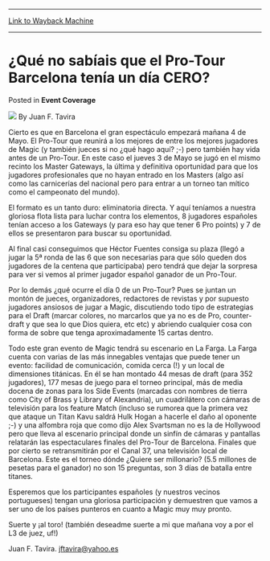 
---
[Link to Wayback Machine](https://web.archive.org/web/20211201221432/https://magic.wizards.com/en/articles/archive/event-coverage/%C2%BFqu%C3%A9-no-sab%C3%ADais-que-el-pro-tour-barcelona-ten%C3%ADa-un-d%C3%ADa-cero-2000-01)

[_metadata_:author]:- "Juan F. Tavira"
[_metadata_:description]:- "Cierto es que en Barcelona el gran espectáculo empezará mañana 4 de Mayo. El Pro-Tour que reunirá a los mejores de entre los mejores jugadores de Magic (y también jueces si no ¿qué hago aquí? ;-) pero también hay vida antes de un Pro-Tour. En este caso el jueves 3 de Mayo se jugó en el mismo recinto los Master Gateways, la última y definitiva oportunidad para que los jugadores"
[_metadata_:generator]:- "Drupal 7 (http://drupal.org)"
[_metadata_:node]:- "766991"
[_metadata_:source]:- "div-main-content"
[_metadata_:title]:- "¿Qué no sabíais que el Pro-Tour Barcelona tenía un día CERO?"
[_metadata_:wayback_capture_timestamp]:- "2021-12-01 22:14:32"
[_metadata_:wayback_raw_url]:- "https://web.archive.org/web/20211201221432id_/https://magic.wizards.com/en/articles/archive/event-coverage/%C2%BFqu%C3%A9-no-sab%C3%ADais-que-el-pro-tour-barcelona-ten%C3%ADa-un-d%C3%ADa-cero-2000-01"
[_metadata_:wayback_url]:- "https://magic.wizards.com/en/articles/archive/event-coverage/%C2%BFqu%C3%A9-no-sab%C3%ADais-que-el-pro-tour-barcelona-ten%C3%ADa-un-d%C3%ADa-cero-2000-01"
---


¿Qué no sabíais que el Pro-Tour Barcelona tenía un día CERO?
============================================================



 Posted in **Event Coverage**







![](https://media.magic.wizards.com/styles/auth_small/public/generic-avatar-150_548.png)
By Juan F. Tavira











Cierto es que en Barcelona el gran espectáculo empezará mañana 4 de Mayo. El Pro-Tour que reunirá a los mejores de entre los mejores jugadores de Magic (y también jueces si no ¿qué hago aquí? ;-) pero también hay vida antes de un Pro-Tour. En este caso el jueves 3 de Mayo se jugó en el mismo recinto los Master Gateways, la última y definitiva oportunidad para que los jugadores profesionales que no hayan entrado en los Masters (algo así como las carnicerías del nacional pero para entrar a un torneo tan mítico como el campeonato del mundo).


El formato es un tanto duro: eliminatoria directa. Y aquí teníamos a nuestra gloriosa flota lista para luchar contra los elementos, 8 jugadores españoles tenían acceso a los Gateways (y para eso hay que tener 6 Pro points) y 7 de ellos se presentaron para buscar su oportunidad. 


Al final casi conseguimos que Héctor Fuentes consiga su plaza (llegó a jugar la 5ª ronda de las 6 que son necesarias para que sólo queden dos jugadores de la centena que participaba) pero tendrá que dejar la sorpresa para ver si vemos al primer jugador español ganador de un Pro-Tour.


Por lo demás ¿qué ocurre el día 0 de un Pro-Tour? Pues se juntan un montón de jueces, organizadores, redactores de revistas y por supuesto jugadores ansiosos de jugar a Magic, discutiendo todo tipo de estrategias para el Draft (marcar colores, no marcarlos que ya no es de Pro, counter-draft y que sea lo que Dios quiera, etc etc) y abriendo cualquier cosa con forma de sobre que tenga aproximadamente 15 cartas dentro.


Todo este gran evento de Magic tendrá su escenario en La Farga. La Farga cuenta con varias de las más innegables ventajas que puede tener un evento: facilidad de comunicación, comida cerca (!) y un local de dimensiones titánicas. En él se han montado 44 mesas de draft (para 352 jugadores), 177 mesas de juego para el torneo principal, más de media docena de zonas para los Side Events (marcadas con nombres de tierra como City of Brass y Library of Alexandria), un cuadrilátero con cámaras de televisión para los feature Match (incluso se rumorea que la primera vez que ataque un Titan Kavu saldrá Hulk Hogan a hacerle el daño al oponente ;-) y una alfombra roja que como dijo Alex Svartsman no es la de Hollywood pero que lleva al escenario principal donde un sinfín de cámaras y pantallas relatarán las espectaculares finales del Pro-Tour de Barcelona. Finales que por cierto se retransmitirán por el Canal 37, una televisión local de Barcelona. Este es el torneo dónde ¿Quiere ser millonario? (5.5 millones de pesetas para el ganador) no son 15 preguntas, son 3 días de batalla entre titanes.


Esperemos que los participantes españoles (y nuestros vecinos portugueses) tengan una gloriosa participación y demuestren que vamos a ser uno de los países punteros en cuanto a Magic muy muy pronto.


Suerte y ¡al toro! (también deseadme suerte a mi que mañana voy a por el L3 de juez, uf!)


Juan F. Tavira. [jftavira@yahoo.es](mailto:jftavira@yahoo.es)







